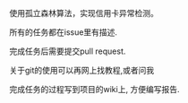 使用孤立森林算法，实现信用卡异常检测。


所有的任务都在issue里有描述.


完成任务后需要提交pull request.


关于git的使用可以再网上找教程,或者问我


完成任务的过程写到项目的wiki上, 方便编写报告.
